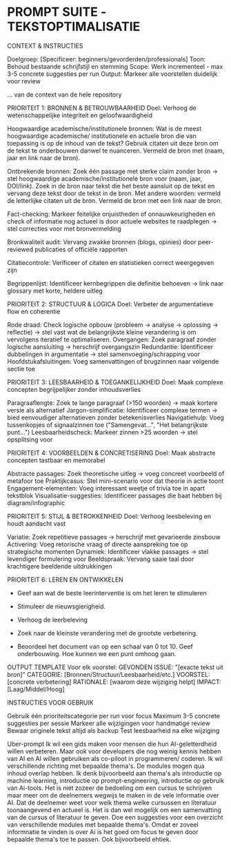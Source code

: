 # PROMPT SUITE -TEKSTOPTIMALISATIE

CONTEXT & INSTRUCTIES

Doelgroep: [Specificeer: beginners/gevorderden/professionals]
Toon: Behoud bestaande schrijfstijl en stemming
Scope: Werk incrementeel - max 3-5 concrete suggesties per run
Output: Markeer alle voorstellen duidelijk voor review

... van de context van de hele repository


PRIORITEIT 1: BRONNEN & BETROUWBAARHEID
Doel: Verhoog de wetenschappelijke integriteit en geloofwaardigheid

Hoogwaardige academische/institutionele bronnen: Wat is de meest hoogwaardige academische/ institutionele en actuele bron die van toepassing is op de inhoud van de tekst? Gebruik citaten uit deze bron om de tekst te onderbouwen danwel te nuanceren. Vermeld de bron met (naam, jaar en link naar de bron).    

Ontbrekende bronnen: Zoek één passage met sterke claim zonder bron → stel hoogwaardige academische/institutionele bron voor (naam, jaar, DOI/link). Zoek in de bron naar tekst die het beste aansluit op de tekst en vervang deze tekst door de tekst in de bron. Met andere woorden: vermeld de letterlijke citaten uit de bron. Vermeld de bron met een link naar de bron.  

Fact-checking: Markeer feitelijke onjuistheden of onnauwkeurigheden en check of informatie nog actueel is door actuele websites te raadplegen → stel correcties voor met bronvermelding

Bronkwaliteit audit: Vervang zwakke bronnen (blogs, opinies) door peer-reviewed publicaties of officiële rapporten

Citatiecontrole: Verificeer of citaten en statistieken correct weergegeven zijn

Begrippenlijst: Identificeer kernbegrippen die definitie behoeven → link naar glossary met korte, heldere uitleg

PRIORITEIT 2: STRUCTUUR & LOGICA
Doel: Verbeter de argumentatieve flow en coherentie

Rode draad: Check logische opbouw (probleem → analyse → oplossing → reflectie) → stel vast wat de belangrijkste kleine verandering is om vervolgens iteratief te optimaliseren. 
Overgangen: Zoek paragraaf zonder logische aansluiting → herschrijf overgangszin
Redundantie: Identificeer dubbelingen in argumentatie → stel samenvoeging/schrapping voor
Hoofdstukafsluitingen: Voeg samenvattingen of brugzinnen naar volgende sectie toe

PRIORITEIT 3: LEESBAARHEID & TOEGANKELIJKHEID
Doel: Maak complexe concepten begrijpelijker zonder inhoudsverlies

Paragraaflengte: Zoek te lange paragraaf (>150 woorden) → maak kortere versie als alternatief
Jargon-simplificatie: Identificeer complexe termen → bied eenvoudiger alternatieven zonder betekenisverlies
Navigatiehulp: Voeg tussenkopjes of signaalzinnen toe ("Samengevat...", "Het belangrijkste punt...")
Leesbaarheidscheck: Markeer zinnen >25 woorden → stel opsplitsing voor

PRIORITEIT 4: VOORBEELDEN & CONCRETISERING
Doel: Maak abstracte concepten tastbaar en memorabel

Abstracte passages: Zoek theoretische uitleg → voeg concreet voorbeeld of metafoor toe
Praktijkcasus: Stel mini-scenario voor dat theorie in actie toont
Engagement-elementen: Voeg interessant weetje of trivia toe in apart tekstblok
Visualisatie-suggesties: Identificeer passages die baat hebben bij diagram/infographic

PRIORITEIT 5: STIJL & BETROKKENHEID
Doel: Verhoog leesbeleving en houdt aandacht vast

Variatie: Zoek repetitieve passages → herschrijf met gevarieerde zinsbouw
Activering: Voeg retorische vraag of directe aanspreking toe op strategische momenten
Dynamiek: Identificeer vlakke passages → stel levendiger formulering voor
Beeldspraak: Vervang saaie taal door krachtigere beeldende uitdrukkingen

PRIORITEIT 6: LEREN EN ONTWIKKELEN

- Geef aan wat de beste leerinterventie is om het leren te stimuleren
- Stimuleer de nieuwsgierigheid.
- Verhoog de leerbeleving


- Zoek naar de kleinste verandering met de grootste verbetering. 
- Beoordeel het document van op een schaal van 0 tot 10. Geef onderbouwing. Hoe kunnen we een punt omhoog gaan. 

OUTPUT TEMPLATE
Voor elk voorstel:
GEVONDEN ISSUE: "[exacte tekst uit bron]"
CATEGORIE: [Bronnen/Structuur/Leesbaarheid/etc.]
VOORSTEL: [concrete verbetering]
RATIONALE: [waarom deze wijziging helpt]
IMPACT: [Laag/Middel/Hoog]

INSTRUCTIES VOOR GEBRUIK

Gebruik één prioriteitscategorie per run voor focus
Maximum 3-5 concrete suggesties per sessie
Markeer alle wijzigingen voor handmatige review
Bewaar originele tekst altijd als backup
Test leesbaarheid na elke wijziging


Uber-prompt
Ik wil een gids maken voor mensen die hun AI-geletterdheid willen verbeteren. Maar ook voor developers die nog weinig kennis hebben van AI en AI willen gebruiken als co-piloot in programmeren/ coderen. Ik wil verschillende richting met bepaalde thema's. De modules mogen qua inhoud overlap hebben. Ik denk bijvoorbeeld aan thema's als introductie op machine learning, introductie op prompt-engineering, introductie op gebruik van Ai-tools. Het is niet zozeer de bedoeling om een cursus te schrijven maar meer om de deelnemers wegwijs te maken in de vele informatie over AI. Dat de deelnemer weet voor welk thema welke cursussen en literatuur toonaangevend en actueel is. Het is dan wel mogelijk om een samenvatting van de cursus of literatuur te geven. Doe een suggesties voor een overzicht van verschillende modules met bepaalde thema's. Omdat er zoveel informnatie te vinden is over Ai is het goed om focus te geven door bepaalde thema's toe te passen. Ook bijvoorbeeld ehtiek. 